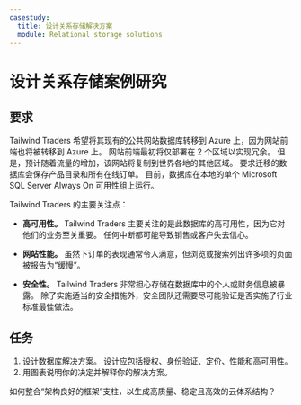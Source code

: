 ```yaml
---
casestudy:
  title: 设计关系存储解决方案
  module: Relational storage solutions
---
```

# <a name="design-relational-storage-case-study"></a>设计关系存储案例研究

## <a name="requirements"></a>要求

Tailwind Traders 希望将其现有的公共网站数据库转移到 Azure 上，因为网站前端也将被转移到 Azure 上。  网站前端最初将仅部署在 2 个区域以实现冗余。  但是，预计随着流量的增加，该网站将复制到世界各地的其他区域。 要求迁移的数据库会保存产品目录和所有在线订单。  目前，数据库在本地的单个 Microsoft SQL Server Always On 可用性组上运行。

Tailwind Traders 的主要关注点：

-   **高可用性。**  Tailwind Traders 主要关注的是此数据库的高可用性，因为它对他们的业务至关重要。  任何中断都可能导致销售或客户失去信心。

-   **网站性能。**  虽然下订单的表现通常令人满意，但浏览或搜索列出许多项的页面被报告为“缓慢”。

-   **安全性。**  Tailwind Traders 非常担心存储在数据库中的个人或财务信息被暴露。  除了实施适当的安全措施外，安全团队还需要尽可能验证是否实施了行业标准最佳做法。


## <a name="tasks"></a>任务

1.  设计数据库解决方案。 设计应包括授权、身份验证、定价、性能和高可用性。 
2.  用图表说明你的决定并解释你的解决方案。 

如何整合“架构良好的框架”支柱，以生成高质量、稳定且高效的云体系结构？
